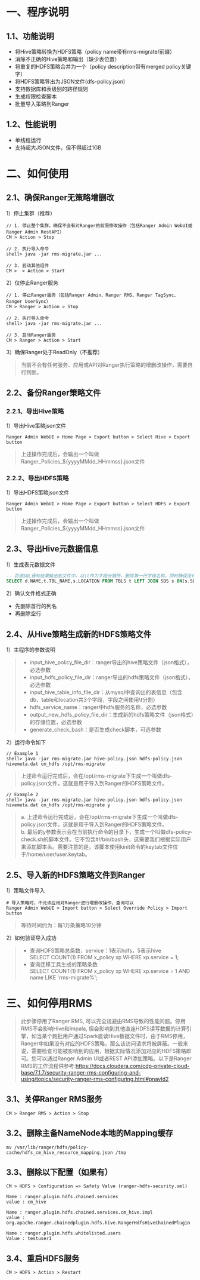 # 一、程序说明
## 1.1、功能说明
- 将Hive策略转换为HDFS策略（policy name带有rms-migrate/前缀）
- 消除不正确的Hive策略和输出（缺少表位置）
- 将重复的HDFS策略合并为一个（policy description带有merged policy关键字）
- 将HDFS策略导出为JSON文件(dfs-policy.json)
- 支持数据库和表级别的路径规则
- 生成权限检查脚本
- 批量导入策略到Ranger
## 1.2、性能说明
- 单线程运行
- 支持超大JSON文件，但不得超过1GB

# 二、如何使用
## 2.1、确保Ranger无策略增删改
1）停止集群（推荐）
```shell
// 1. 停止整个集群，确保不会有对Ranger的权限修改操作（包括Ranger Admin WebUI或Ranger Admin RestAPI）
CM > Action > Stop

// 2. 执行导入命令
shell> java -jar rms-migrate.jar ...

// 3. 启动其他组件
CM >  > Action > Start
```
2）仅停止Ranger服务
```shell
// 1. 停止Ranger服务（包括Ranger Admin、Ranger RMS、Ranger TagSync、Ranger UserSync）
CM > Ranger > Action > Stop

// 2. 执行导入命令
shell> java -jar rms-migrate.jar ...

// 3. 启动Ranger服务
CM > Ranger > Action > Start

```
3）确保Ranger处于ReadOnly（不推荐）
> 当前不会有任何服务、应用或API对Ranger执行策略的增删改操作，需要自行判断。

## 2.2、备份Ranger策略文件
### 2.2.1、导出Hive策略
1）导出Hive策略json文件
```shell
Ranger Admin WebUI > Home Page > Export button > Select Hive > Export button
```
> 上述操作完成后，会输出一个叫做Ranger_Policies_${yyyyMMdd_HHmmss}.json文件
### 2.2.2、导出HDFS策略
1）导出HDFS策略json文件
```shell
Ranger Admin WebUI > Home Page > Export button > Select HDFS > Export button
```
> 上述操作完成后，会输出一个叫做Ranger_Policies_${yyyyMMdd_HHmmss}.json文件
## 2.3、导出Hive元数据信息
1）生成表元数据文件
```sql
-- 将该SQL语句结果输出到文件中，以\t作为字段分隔符，删除第一行字段名称，同时确保没有空行
SELECT d.NAME,t.TBL_NAME,s.LOCATION FROM TBLS t LEFT JOIN SDS s ON(s.SD_ID=t.SD_ID) LEFT JOIN DBS d ON(d.DB_ID=t.DB_ID) WHERE d.NAME != "sys" AND d.NAME != "information_schema" AND s.LOCATION IS NOT NULL;
```
2）确认文件格式正确
- 先删除首行的列名
- 再删除空行
## 2.4、从Hive策略生成新的HDFS策略文件

1）主程序的参数说明

>- input_hive_policy_file_dir：ranger导出的hive策略文件（json格式），必选参数
>- input_hdfs_policy_file_dir：ranger导出的hdfs策略文件（json格式），必选参数
>- input_hive_table_info_file_dir：从mysql中查询出的表信息（包含db、table和location共3个字段，字段之间使用\t分割）
>- hdfs_service_name：ranger中hdfs服务的名称，必选参数
>- output_new_hdfs_policy_file_dir：生成新的hdfs策略文件（json格式）的存储位置，必选参数
>- generate_check_bash：是否生成check脚本，可选参数

2）运行命令如下

```shell
// Example 1
shell> java -jar rms-migrate.jar hive-policy.json hdfs-policy.json hivemeta.dat cm_hdfs /opt/rms-migrate
```
> 上述命令运行完成后，会在/opt/rms-migrate下生成一个叫做dfs-policy.json文件，这就是用于导入到Ranger的HDFS策略文件。
```shell
// Example 2
shell> java -jar rms-migrate.jar hive-policy.json hdfs-policy.json hivemeta.dat cm_hdfs /opt/rms-migrate y
```
> a. 上述命令运行完成后，会在/opt/rms-migrate下生成一个叫做dfs-policy.json文件，这就是用于导入到Ranger的HDFS策略文件。<br>
> b. 最后的y参数表示会在当前执行命令的目录下，生成一个叫做dfs-policy-check.sh的脚本文件。它不包含#!/bin/bash头，这需要我们根据实际用户来添加脚本头。需要注意的是，该脚本使用kinit命令的keytab文件位于/home/user/user.keytab。
## 2.5、导入新的HDFS策略文件到Ranger
1）策略文件导入
```shell
# 导入策略时，不允许应用对Ranger进行增删改操作，查询可以
Ranger Admin WebUI > Import button > Select Override Policy > Import button
```
> 等待时间约为：每1万条策略10分钟

2）如何验证导入成功
>+ 查询HDFS策略总条数，service：1表示hdfs，5表示hive<br/>
> SELECT COUNT(1)  FROM x_policy xp WHERE xp.service = 1;
>+ 查询迁移工具生成的策略条数<br/>
> SELECT COUNT(1) FROM x_policy xp WHERE xp.service = 1 AND name LIKE 'rms-migrate%';


# 三、如何停用RMS
> 此步骤停用了Ranger RMS, 可以完全规避由RMS导致的性能问题。停用RMS不会影响Hive和Impala, 但会影响到其他直连HDFS读写数据的计算引擎，如当某个跑批用户通过Spark直读Hive数据文件时，由于RMS停用，Ranger中如果没有对应的HDFS策略，那么该访问请求将被屏蔽。一般来说，需要检查可能被影响到的应用，根据实际情况添加对应的HDFS策略即可。您可以通过Ranger Admin UI或者REST API添加策略。以下是Ranger RMS的工作流程供参考:https://docs.cloudera.com/cdp-private-cloud-base/7.1.7/security-ranger-rms-configuring-and-using/topics/security-ranger-rms-configuring.html#pnavId2

## 3.1、关停Ranger RMS服务
```shell
CM > Ranger RMS > Action > Stop
```
## 3.2、删除主备NameNode本地的Mapping缓存
```shell
mv /var/lib/ranger/hdfs/policy-cache/hdfs_cm_hive_resource_mapping.json /tmp
```
## 3.3、删除以下配置（如果有）
```shell
CM > HDFS > Configuration => Safety Valve (ranger-hdfs-security.xml) 

Name : ranger.plugin.hdfs.chained.services
value : cm_hive

Name : ranger.plugin.hdfs.chained.services.cm_hive.impl
value : org.apache.ranger.chainedplugin.hdfs.hive.RangerHdfsHiveChainedPlugin

Name : ranger.plugin.hdfs.whitelisted.users
Value : testuser1
```
## 3.4、重启HDFS服务
```shell
CM > HDFS > Action > Restart
```